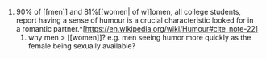 1. 90% of [[men]] and 81%[[women| of w]]omen, all college students, report having a sense of humour is a crucial characteristic looked for in a romantic partner.^[https://en.wikipedia.org/wiki/Humour#cite_note-22]
	1. why men > [[women]]? e.g. men seeing humor more quickly as the female being sexually available?